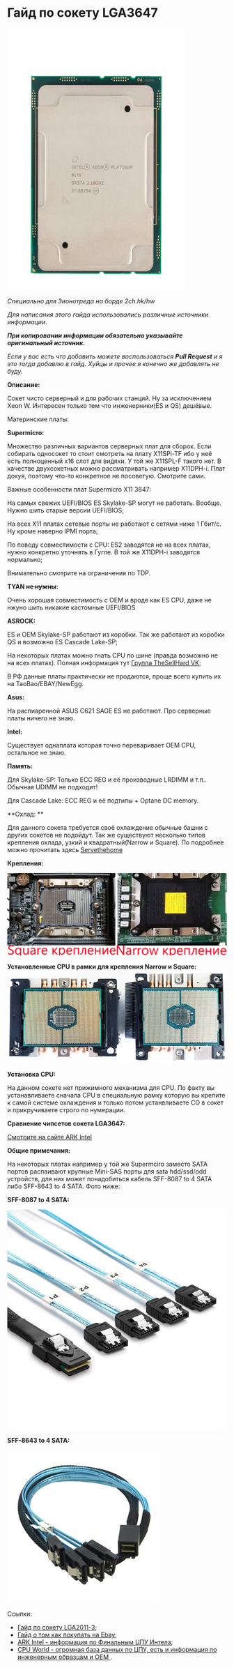 # Гайд по сокету LGA3647

 ![](https://github.com/ThinkPadThink/Guide3647/blob/master/XeonPlatinum.png?raw=true)
 
*Специально для Зионотреда на борде 2ch.hk/hw*

*Для написания этого гайда использовались различные источники информации.*

*__При копировании информации обязательно указывайте оригинальный источник.__* 

*Если у вас есть что добавить можете воспользоваться __Pull Request__  и я это тогда добавлю в гайд. Хуйцы и прочее я конечно же добавлять не буду.*



**Описание:**

Сокет чисто серверный и для рабочих станций. Ну за исключением Xeon W. Интересен только тем что инженерники(ES и QS) дешёвые. 


Материнские платы:

**Supermicro:**

Множество различных вариантов серверных плат для сборок. Если собирать односокет то стоит смотреть на плату X11SPi-TF ибо у неё есть полноценный x16 слот для видяхи. У той же X11SPL-F такого нет. В качестве двухсокетных можно рассматривать например X11DPH-i. Плат дохуя, поэтому что-то конкретное не посоветую. Смотрите сами. 

Важные особенности плат Supermicro X11 3647:

На самых свежих UEFI/BIOS ES Skylake-SP могут не работать. Вообще. Нужно шить старые версии UEFI/BIOS;

На всех X11 платах сетевые порты не работают с сетями ниже 1 Гбит/с. Ну кроме наверно IPMI порта;

По поводу совместимости с CPU: ES2 заводятся не на всех платах, нужно конкретно уточнять в Гугле. В той же X11DPH-i заводятся нормально;

Внимательно смотрите на ограничения по TDP. 


**TYAN ~~не нужны~~:**

Очень хорошая совместимость с OEM и вроде как ES CPU, даже не нжуно шить никакие кастомные UEFI/BIOS

**ASROCK:**

ES и OEM Skylake-SP работают из коробки. Так же работают из коробки QS и возможно ES Cascade Lake-SP;

На некоторых платах можно гнать CPU по шине (правда возможно не на всех платах). Полная информация тут [Группа TheSellHard VK](https://vk.com/thesellhard?w=wall-70826500_132664);

В РФ данные платы практически не продаются, проще всего купить их на TaoBao/EBAY/NewEgg.


**Asus:**

На распиаренной ASUS C621 SAGE ES не работают. Про серверные платы ничего не знаю.


**Intel:**

Существует однаплата которая точно переваривает OEM CPU, остальное не знаю.


**Память:**

Для Skylake-SP:
Только ECC REG и её производные LRDIMM и т.п.. Обычная UDIMM не подходит!

Для Cascade Lake: 
ECC REG и её подтипы + Optane DC memory.


**Охлад: **

Для данного сокета требуется своё охлаждение обычные башни с других сокетов не подойдут. Так же существуют несколько типов крепления охлада, узкий и квадратный(Narrow и Square). По подробнее можно прочитать здесь [Servethehome](https://www.servethehome.com/narrow-square-ilm-socket-lga-3647-heatsink-differences/)

**Крепления:** 

![](https://github.com/ThinkPadThink/Guide3647/blob/master/3647_mount.png?raw=true)

**Установленные CPU в рамки для крепления Narrow и Square:**
![](https://github.com/ThinkPadThink/Guide3647/blob/master/Socket-LGA-3647-Narrow-and-Square-CPU-mounted%20(1).jpg?raw=true)


**Установка CPU:**

На данном сокете нет прижимного механизма для CPU. По факту вы устанавливаете сначала CPU в специальную рамку которую вы крепите к самой системе охлаждения и только потом устанвливаете СО в сокет и прикручиваете строго по нумерации. 


**Сравнение чипсетов сокета LGA3647:**

[Смотрите на сайте ARK Intel](https://ark.intel.com/content/www/ru/ru/ark/products/series/98470/intel-c620-series-chipsets.html)

**Общие примечания:**

На некоторых платах например у той же Supermciro заместо SATA портов распаивают крупные Mini-SAS порты для sata hdd/ssd/odd устройств, для них может понадобиться кабель SFF-8087 to 4 SATA либо SFF-8643 to 4 SATA. Фото ниже:

**SFF-8087 to 4 SATA:**

 ![](https://github.com/ThinkPadThink/Guide3647/blob/master/sff%20to%20sata.jpg?raw=true)
 
 **SFF-8643 to 4 SATA:**
 
 ![](https://github.com/ThinkPadThink/Guide3647/blob/master/sff8643tosata.jpg?raw=true)

Ссылки:
- [Гайд по сокету LGA2011-3](https://github.com/ThinkPadThink/Guide2011-3);
- [Гайд о том как покупать на Ebay](https://github.com/pepe-i-shim/thinkpad-from-ebay);
- [ARK Intel - информация по Финальным ЦПУ Интела](https://ark.intel.com/content/www/ru/ru/ark.html);
- [CPU World - огромная база данных по ЦПУ, есть и информация по инженерным образцам и ОЕМ ](http://www.cpu-world.com).
